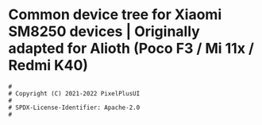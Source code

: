 # Common device tree for Xiaomi SM8250 devices | Originally adapted for Alioth (Poco F3 / Mi 11x / Redmi K40)
```
#
# Copyright (C) 2021-2022 PixelPlusUI
#
# SPDX-License-Identifier: Apache-2.0
#
```
